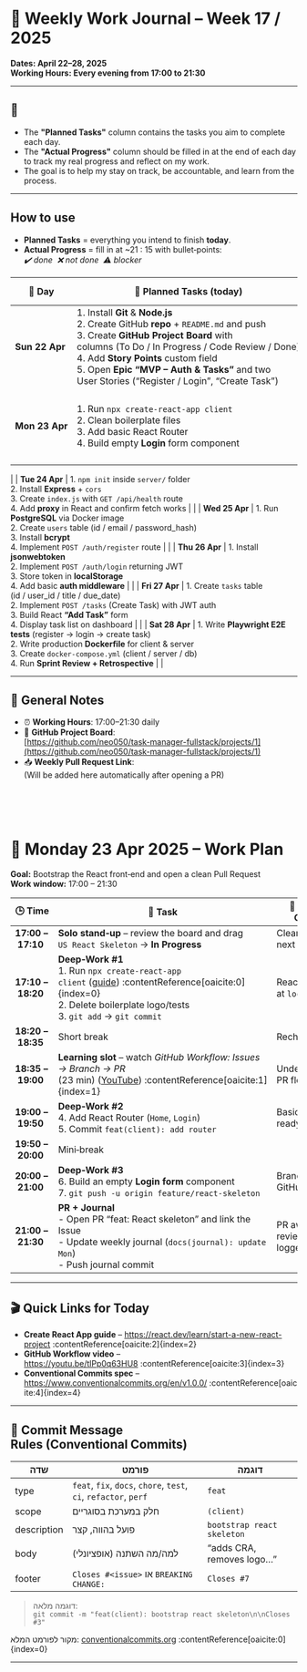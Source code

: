 # 📅 Weekly Work Journal – Week 17 / 2025  
**Dates: April 22–28, 2025**  
**Working Hours: Every evening from 17:00 to 21:30**

---

## 🧭

- The **"Planned Tasks"** column contains the tasks you aim to complete each day.  
- The **"Actual Progress"** column should be filled in at the end of each day to track my real progress and reflect on my work.  
- The goal is to help my stay on track, be accountable, and learn from the process.

---
## How to use  
* **Planned Tasks** = everything you intend to finish **today**.  
* **Actual Progress** = fill in at ~21 : 15 with bullet‑points:  
  *✔️ done  ❌ not done  ⚠️ blocker*

| 📅 Day | 📌 Planned Tasks (today) | ✅ Actual Progress (fill nightly) |
|-------|--------------------------------------------------------------------------------------------------------------------------------------------------------------------------------------------------|------------------------------------|
| **Sun 22 Apr** | 1. Install **Git** & **Node.js**<br>2. Create GitHub **repo** + `README.md` and push<br>3. Create **GitHub Project Board** with columns (To Do / In Progress / Code Review / Done)<br>4. Add **Story Points** custom field<br>5. Open **Epic “MVP – Auth & Tasks”** and two User Stories (“Register / Login”, “Create Task”) | ✔️ done|
| **Mon 23 Apr** | 1. Run `npx create-react-app client`<br>2. Clean boilerplate files<br>3. Add basic React Router<br>4. Build empty **Login** form component | Mon 23/4 npx CRA, router, login form ✔️ React skeleton working. Branch pushed, PR opened. 

|
| **Tue 24 Apr** | 1. `npm init` inside `server/` folder<br>2. Install **Express** + `cors`<br>3. Create `index.js` with `GET /api/health` route<br>4. Add **proxy** in React and confirm fetch works | |
| **Wed 25 Apr** | 1. Run **PostgreSQL** via Docker image<br>2. Create `users` table (id / email / password_hash)<br>3. Install **bcrypt**<br>4. Implement `POST /auth/register` route | |
| **Thu 26 Apr** | 1. Install **jsonwebtoken**<br>2. Implement `POST /auth/login` returning JWT<br>3. Store token in **localStorage**<br>4. Add basic **auth middleware** | |
| **Fri 27 Apr** | 1. Create `tasks` table (id / user_id / title / due_date)<br>2. Implement `POST /tasks` (Create Task) with JWT auth<br>3. Build React **“Add Task”** form<br>4. Display task list on dashboard | |
| **Sat 28 Apr** | 1. Write **Playwright E2E tests** (register → login → create task)<br>2. Write production **Dockerfile** for client & server<br>3. Create `docker-compose.yml` (client / server / db)<br>4. Run **Sprint Review + Retrospective** | |

---

## 📝 General Notes

- ⏰ **Working Hours**: 17:00–21:30 daily  
- 📌 **GitHub Project Board**:  
  [https://github.com/neo050/task-manager-fullstack/projects/1](https://github.com/neo050/task-manager-fullstack/projects/1)  
- 📥 **Weekly Pull Request Link**:  
  (Will be added here automatically after opening a PR)
 
 
<br>
<br>
<br>
 
 
 # 📅 Monday 23 Apr 2025 – Work Plan  
**Goal:** Bootstrap the React front‑end and open a clean Pull Request  
**Work window:** 17:00 – 21:30

| 🕒 Time | 🔨 Task | 🎯 Expected Outcome |
|---------|--------|--------------------|
| **17:00 – 17:10** | **Solo stand‑up** – review the board and drag `US React Skeleton` → **In Progress** | Clear focus and next steps |
| **17:10 – 18:20** | **Deep‑Work #1**<br>1. Run `npx create-react-app client` ([guide](https://react.dev/learn/start-a-new-react-project)) :contentReference[oaicite:0]{index=0}<br>2. Delete boilerplate logo/tests<br>3. `git add` → `git commit` | React app runs at `localhost:3000` |
| **18:20 – 18:35** | Short break | Recharge |
| **18:35 – 19:00** | **Learning slot** – watch *GitHub Workflow: Issues → Branch → PR* (23 min) ([YouTube](https://youtu.be/tlPp0q63HU8)) :contentReference[oaicite:1]{index=1} | Understand full PR flow |
| **19:00 – 19:50** | **Deep‑Work #2**<br>4. Add React Router (`Home`, `Login`)<br>5. Commit `feat(client): add router` | Basic navigation ready |
| **19:50 – 20:00** | Mini‑break | |
| **20:00 – 21:00** | **Deep‑Work #3**<br>6. Build an empty **Login form** component<br>7. `git push -u origin feature/react-skeleton` | Branch pushed to GitHub |
| **21:00 – 21:30** | **PR + Journal**<br>- Open PR “feat: React skeleton” and link the Issue<br>- Update weekly journal (`docs(journal): update Mon`)<br>- Push journal commit | PR awaiting review; progress logged |

---

## 🎬 Quick Links for Today
- **Create React App guide** – <https://react.dev/learn/start-a-new-react-project> :contentReference[oaicite:2]{index=2}  
- **GitHub Workflow video** – <https://youtu.be/tlPp0q63HU8> :contentReference[oaicite:3]{index=3}  
- **Conventional Commits spec** – <https://www.conventionalcommits.org/en/v1.0.0/> :contentReference[oaicite:4]{index=4}  

---

## 📝 Commit Message Rules (Conventional Commits)

| שדה | פורמט | דוגמה |
|-----|-------|-------|
| type | `feat`, `fix`, `docs`, `chore`, `test`, `ci`, `refactor`, `perf` | `feat` |
| scope | חלק במערכת בסוגריים | `(client)` |
| description | פועל בהווה, קצר | `bootstrap react skeleton` |
| body | למה/מה השתנה (אופציונלי) | “adds CRA, removes logo…” |
| footer | `Closes #<issue>` או `BREAKING CHANGE:` | `Closes #7` |

> דוגמה מלאה:  
> `git commit -m "feat(client): bootstrap react skeleton\n\nCloses #3"`

מקור לפורמט המלא: [conventionalcommits.org](https://www.conventionalcommits.org/en/v1.0.0/) :contentReference[oaicite:0]{index=0}

---


